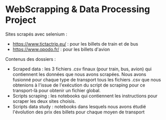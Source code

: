 # WebScrapping & Data Processing Project

Sites scrapés avec selenium :
* https://www.tictactrip.eu/ : pour les billets de train et de bus
* https://www.opodo.fr/ : pour les billets d'avion

Contenus des dossiers :
* Scraped data : les 3 fichiers .csv finaux (pour train, bus, avion) qui contiennent les données que nous avons scrapées. Nous avons fusionné pour chaque type de transport tous les fichiers .csv que nous obtenions à l'issue de l'exécution du script de scraping pour ce transport-là pour obtenir un fichier global.
* Scripts scraping : les notebooks qui contiennent les instructions pour scraper les deux sites choisis.
* Scripts data study : notebooks dans lesquels nous avons étudié l'évolution des prix des billets pour chaque moyen de transport

